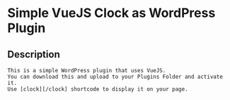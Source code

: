 # Simple VueJS Clock as WordPress Plugin

## Description
```
This is a simple WordPress plugin that uses VueJS.
You can download this and upload to your Plugins Folder and activate it.
Use [clock][/clock] shortcode to display it on your page.
```
